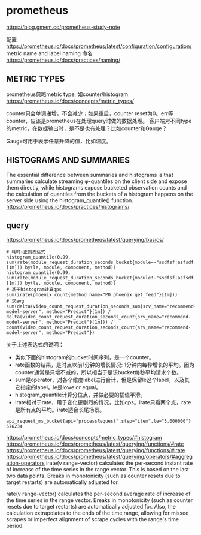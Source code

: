 # prometheus

https://blog.gmem.cc/prometheus-study-note




配置
https://prometheus.io/docs/prometheus/latest/configuration/configuration/
metric name and label naming 命名
https://prometheus.io/docs/practices/naming/



## METRIC TYPES

prometheus忽略metric type, 如counter/histogram
https://prometheus.io/docs/concepts/metric_types/

counter只会单调递增，不会减少；如果重启，counter reset为0。err等counter，应该是prometheus在处理query时做的数据处理。
客户端对不同type的metric，在数据输出时，是不是也有处理？比如counter和Gauge？

Gauge可用于表示任意升降的值，比如温度。

## HISTOGRAMS AND SUMMARIES

The essential difference between summaries and histograms is that summaries calculate streaming φ-quantiles on the client side and expose them directly, while histograms expose bucketed observation counts and the calculation of quantiles from the buckets of a histogram happens on the server side using the histogram_quantile() function.
https://prometheus.io/docs/practices/histograms/

## query

https://prometheus.io/docs/prometheus/latest/querying/basics/

```
# 耗时-正则表达式
histogram_quantile(0.99, sum(rate(module_request_duration_seconds_bucket{module=~"ssdfsf|asfsdf.*"}[1m])) by(le, module, component, method))
histogram_quantile(0.99, sum(rate(module_request_duration_seconds_bucket{module!~"ssdfsf|asfsdf.*"}[1m])) by(le, module, component, method))
# 基于histogram计算qps
sum(irate(phoenix_count{method_name="PD.phoenix.get_feed"}[1m]))
# 求avg
sum(delta(video_count_request_duration_seconds_sum{srv_name="recommend-model-server", method="Predict"}[1m]) / delta(video_count_request_duration_seconds_count{srv_name="recommend-model-server", method="Predict"}[1m])) / count(video_count_request_duration_seconds_count{srv_name="recommend-model-server", method="Predict"})
```

关于上述表达式的说明：
* 类似下面的histogram的bucket时间序列，是一个counter。
* rate函数的结果，是时点以前1分钟的增长情况: 1分钟内每秒增长的平均。因为counter通常是只增不减的，所以相当于是该bucket每秒平均请求个数。
* sum是operator，对各个维度label进行合计，但是保留le这个label，以及其它指定的label。le是lowe or equal。
* histogram_quantile计算分位点，并做必要的插值平滑。
* irate相对于rate，用于变化更剧烈的情况，比如qps。irate只看两个点，rate是所有点的平均。irate适合长尾场景。
```
api_request_ms_bucket{api="processRequest",step="item",le="5.000000"} 576234
```
https://prometheus.io/docs/concepts/metric_types/#histogram
https://prometheus.io/docs/prometheus/latest/querying/functions/#rate
https://prometheus.io/docs/prometheus/latest/querying/functions/#irate
https://prometheus.io/docs/prometheus/latest/querying/operators/#aggregation-operators
irate(v range-vector) calculates the per-second instant rate of increase of the time series in the range vector. This is based on the last two data points. Breaks in monotonicity (such as counter resets due to target restarts) are automatically adjusted for.

rate(v range-vector) calculates the per-second average rate of increase of the time series in the range vector. Breaks in monotonicity (such as counter resets due to target restarts) are automatically adjusted for. Also, the calculation extrapolates to the ends of the time range, allowing for missed scrapes or imperfect alignment of scrape cycles with the range's time period.



